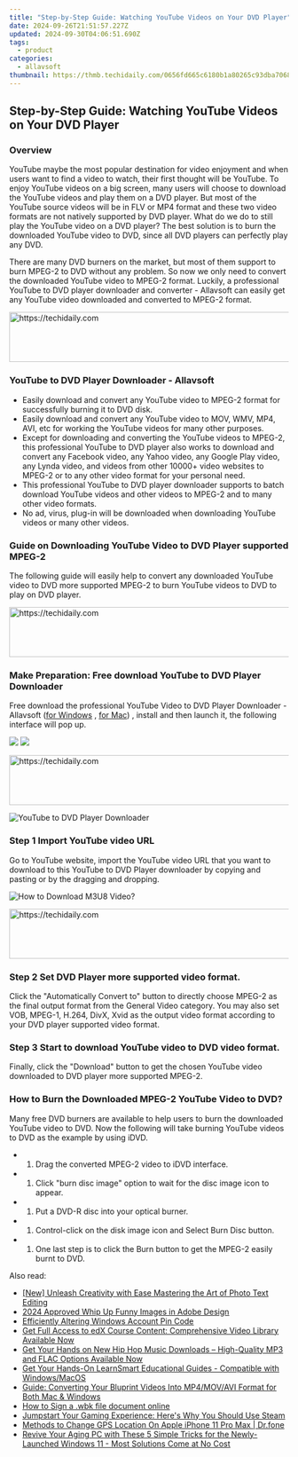 ```yaml
---
title: "Step-by-Step Guide: Watching YouTube Videos on Your DVD Player"
date: 2024-09-26T21:51:57.227Z
updated: 2024-09-30T04:06:51.690Z
tags:
  - product
categories:
  - allavsoft
thumbnail: https://thmb.techidaily.com/0656fd665c6180b1a80265c93dba7068c3a0cbd851c23bc5b8909b9f9daa190b.jpg
---
```


## Step-by-Step Guide: Watching YouTube Videos on Your DVD Player

### Overview

YouTube maybe the most popular destination for video enjoyment and when users want to find a video to watch, their first thought will be YouTube. To enjoy YouTube videos on a big screen, many users will choose to download the YouTube videos and play them on a DVD player. But most of the YouTube source videos will be in FLV or MP4 format and these two video formats are not natively supported by DVD player. What do we do to still play the YouTube video on a DVD player? The best solution is to burn the downloaded YouTube video to DVD, since all DVD players can perfectly play any DVD.

There are many DVD burners on the market, but most of them support to burn MPEG-2 to DVD without any problem. So now we only need to convert the downloaded YouTube video to MPEG-2 format. Luckily, a professional YouTube to DVD player downloader and converter - Allavsoft can easily get any YouTube video downloaded and converted to MPEG-2 format.

<!-- affiliate ads begin -->
<a href="https://appsumo.8odi.net/c/5597632/2132160/7443" target="_top" id="2132160">
  <img src="//a.impactradius-go.com/display-ad/7443-2132160" border="0" alt="https://techidaily.com" width="600" height="90"/>
</a>
<img height="0" width="0" src="https://appsumo.8odi.net/i/5597632/2132160/7443" style="position:absolute;visibility:hidden;" border="0" />
<!-- affiliate ads end -->

### YouTube to DVD Player Downloader - Allavsoft

* Easily download and convert any YouTube video to MPEG-2 format for successfully burning it to DVD disk.
* Easily download and convert any YouTube video to MOV, WMV, MP4, AVI, etc for working the YouTube videos for many other purposes.
* Except for downloading and converting the YouTube videos to MPEG-2, this professional YouTube to DVD player also works to download and convert any Facebook video, any Yahoo video, any Google Play video, any Lynda video, and videos from other 10000+ video websites to MPEG-2 or to any other video format for your personal need.
* This professional YouTube to DVD player downloader supports to batch download YouTube videos and other videos to MPEG-2 and to many other video formats.
* No ad, virus, plug-in will be downloaded when downloading YouTube videos or many other videos.

### Guide on Downloading YouTube Video to DVD Player supported MPEG-2

The following guide will easily help to convert any downloaded YouTube video to DVD more supported MPEG-2 to burn YouTube videos to DVD to play on DVD player.

<!-- affiliate ads begin -->
<a href="https://appsumo.8odi.net/c/5597632/2151893/7443" target="_top" id="2151893">
  <img src="//a.impactradius-go.com/display-ad/7443-2151893" border="0" alt="https://techidaily.com" width="728" height="90"/>
</a>
<img height="0" width="0" src="https://appsumo.8odi.net/i/5597632/2151893/7443" style="position:absolute;visibility:hidden;" border="0" />
<!-- affiliate ads end -->

### Make Preparation: Free download YouTube to DVD Player Downloader

Free download the professional YouTube Video to DVD Player Downloader - Allavsoft ([for Windows](https://tools.techidaily.com/allavsoft/products/) , [for Mac](https://tools.techidaily.com/allavsoft/products/)) , install and then launch it, the following interface will pop up.

[![](https://www.allavsoft.com/how-to/../images/how-to/free-download-win.jpg)](https://tools.techidaily.com/allavsoft/products/) [![](https://www.allavsoft.com/how-to/../images/how-to/free-download-mac.jpg)](https://tools.techidaily.com/allavsoft/products/)

<!-- affiliate ads begin -->
<a href="https://wigfever.sjv.io/c/5597632/2014854/22899" target="_top" id="2014854">
  <img src="//a.impactradius-go.com/display-ad/22899-2014854" border="0" alt="https://techidaily.com" width="728" height="90"/>
</a>
<img height="0" width="0" src="https://wigfever.sjv.io/i/5597632/2014854/22899" style="position:absolute;visibility:hidden;" border="0" />
<!-- affiliate ads end -->

![YouTube to DVD Player Downloader](https://www.allavsoft.com/how-to/../images/allavsoft/screen-shot-600.jpg)

### Step 1 Import YouTube video URL

Go to YouTube website, import the YouTube video URL that you want to download to this YouTube to DVD Player downloader by copying and pasting or by the dragging and dropping.

![How to Download M3U8 Video?](https://www.allavsoft.com/how-to/../images/how-to/download-rtmp-video/download-rtmp-video.jpg)

<!-- affiliate ads begin -->
<a href="https://aligracehair.sjv.io/c/5597632/1902294/19272" target="_top" id="1902294">
  <img src="//a.impactradius-go.com/display-ad/19272-1902294" border="0" alt="https://techidaily.com" width="728" height="90"/>
</a>
<img height="0" width="0" src="https://aligracehair.sjv.io/i/5597632/1902294/19272" style="position:absolute;visibility:hidden;" border="0" />
<!-- affiliate ads end -->

### Step 2 Set DVD Player more supported video format.

Click the "Automatically Convert to" button to directly choose MPEG-2 as the final output format from the General Video category. You may also set VOB, MPEG-1, H.264, DivX, Xvid as the output video format according to your DVD player supported video format.

### Step 3 Start to download YouTube video to DVD video format.

Finally, click the "Download" button to get the chosen YouTube video downloaded to DVD player more supported MPEG-2.

### How to Burn the Downloaded MPEG-2 YouTube Video to DVD?

Many free DVD burners are available to help users to burn the downloaded YouTube video to DVD. Now the following will take burning YouTube videos to DVD as the example by using iDVD.

* 1. Drag the converted MPEG-2 video to iDVD interface.
* 1. Click "burn disc image" option to wait for the disc image icon to appear.
* 1. Put a DVD-R disc into your optical burner.
* 1. Control-click on the disk image icon and Select Burn Disc button.
* 1. One last step is to click the Burn button to get the MPEG-2 easily burnt to DVD.

<ins class="adsbygoogle"
     style="display:block"
     data-ad-format="autorelaxed"
     data-ad-client="ca-pub-7571918770474297"
     data-ad-slot="1223367746"></ins>

<ins class="adsbygoogle"
     style="display:block"
     data-ad-client="ca-pub-7571918770474297"
     data-ad-slot="8358498916"
     data-ad-format="auto"
     data-full-width-responsive="true"></ins>

<span class="atpl-alsoreadstyle">Also read:</span>
<div><ul>
<li><a href="https://some-guidance.techidaily.com/new-unleash-creativity-with-ease-mastering-the-art-of-photo-text-editing/"><u>[New] Unleash Creativity with Ease Mastering the Art of Photo Text Editing</u></a></li>
<li><a href="https://fox-hovers.techidaily.com/2024-approved-whip-up-funny-images-in-adobe-design/"><u>2024 Approved Whip Up Funny Images in Adobe Design</u></a></li>
<li><a href="https://windows11.techidaily.com/efficiently-altering-windows-account-pin-code/"><u>Efficiently Altering Windows Account Pin Code</u></a></li>
<li><a href="https://win-unique.techidaily.com/get-full-access-to-edx-course-content-comprehensive-video-library-available-now/"><u>Get Full Access to edX Course Content: Comprehensive Video Library Available Now</u></a></li>
<li><a href="https://win-unique.techidaily.com/get-your-hands-on-new-hip-hop-music-downloads-high-quality-mp3-and-flac-options-available-now/"><u>Get Your Hands on New Hip Hop Music Downloads – High-Quality MP3 and FLAC Options Available Now</u></a></li>
<li><a href="https://win-unique.techidaily.com/get-your-hands-on-learnsmart-educational-guides-compatible-with-windowsmacos/"><u>Get Your Hands-On LearnSmart Educational Guides - Compatible with Windows/MacOS</u></a></li>
<li><a href="https://win-unique.techidaily.com/guide-converting-your-bluprint-videos-into-mp4movavi-format-for-both-mac-and-windows/"><u>Guide: Converting Your Bluprint Videos Into MP4/MOV/AVI Format for Both Mac & Windows</u></a></li>
<li><a href="https://blog-min.techidaily.com/how-to-sign-a-wbk-file-document-online-by-ldigisigner-sign-a-word-sign-a-word/"><u>How to Sign a .wbk file document online</u></a></li>
<li><a href="https://games-able.techidaily.com/jumpstart-your-gaming-experience-heres-why-you-should-use-steam/"><u>Jumpstart Your Gaming Experience: Here's Why You Should Use Steam</u></a></li>
<li><a href="https://fake-location.techidaily.com/methods-to-change-gps-location-on-apple-iphone-11-pro-max-drfone-by-drfone-virtual-ios/"><u>Methods to Change GPS Location On Apple iPhone 11 Pro Max | Dr.fone</u></a></li>
<li><a href="https://win-latest.techidaily.com/revive-your-aging-pc-with-these-5-simple-tricks-for-the-newly-launched-windows-11-most-solutions-come-at-no-cost/"><u>Revive Your Aging PC with These 5 Simple Tricks for the Newly-Launched Windows 11 - Most Solutions Come at No Cost</u></a></li>
</ul></div>

